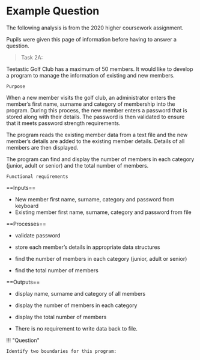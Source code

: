 # Example Question

The following analysis is from the 2020 higher coursework assignment. 

Pupils were given this page of information before having to answer a question.

> Task 2A:

Teetastic Golf Club has a maximum of 50 members. It would like to develop a program to manage the information of existing and new members.

`Purpose`
 
When a new member visits the golf club, an administrator enters the member’s first name, surname and category of membership into the program. During this process, the new member enters a password that is stored along with their details. The password is then validated to ensure that it meets password strength requirements.

The program reads the existing member data from a text file and the new member’s details are added to the existing member details. Details of all members are then displayed.  

The program can find and display the number of members in each category (junior, adult or senior) and the total number of members. 
 
`Functional requirements`

==Inputs== 

* New member first name, surname, category and password from keyboard
* Existing member first name, surname, category and password from file 
 
==Processes==

* validate password 

* store each member’s details in appropriate data structures 

* find the number of members in each category (junior, adult or senior) 

* find the total number of members 
 
==Outputs== 

* display name, surname and category of all members 

* display the number of members in each category  

* display the total number of members 
 
* There is no requirement to write data back to file.

!!! "Question"

    Identify two boundaries for this program:
